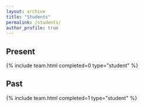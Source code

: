 ```yaml
---
layout: archive
title: "Students"
permalink: /students/
author_profile: true
---
```



## Present

{% include team.html completed=0 type="student" %}


## Past

{% include team.html completed=1 type="student" %}
